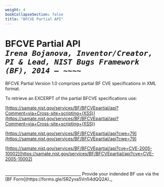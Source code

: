 ```yaml
---
weight: 4
bookCollapseSection: false
title: "BFCVE Partial API"
---
```

# BFCVE Partial API <br/>_`Irena Bojanova, Inventor/Creator, PI & Lead, NIST Bugs Framework (BF), 2014 – ~~~~`_

BFCVE Partial Version 1.0 comprizes partial BF CVE specifications in XML format. 

To retrieve an EXCERPT of the partial BFCVE specifications use:

[https://samate.nist.gov/services/BF/BFCVEpartial/api?Comment=via+Cross-site+scripting+(XSS)](https://samate.nist.gov/services/BF/BFCVEpartial/api?Comment=via+Cross-site+scripting+(XSS))

[https://samate.nist.gov/services/BF/BFCVEpartial/api?cwe=79](https://samate.nist.gov/services/BF/BFCVEpartial/api?cwe=79)

[https://samate.nist.gov/services/BF/BFCVEpartial/api?cve=CVE-2005-10002](https://samate.nist.gov/services/BF/BFCVEpartial/api?cve=CVE-2005-10002)

<!-- ___________________________

See also:

[https://github.com/ibojanova/BFCVE-Dataset/blob/main/BFCVEDescription%20Template](https://github.com/ibojanova/BFCVE-Dataset/blob/main/BFCVEDescription%20Template)

[https://github.com/ibojanova/BFCVE-Dataset/blob/main/BFCVE%20Raw%20Data/BFNVD/BFCVE-XSS-partial.xml](https://github.com/ibojanova/BFCVE-Dataset/blob/main/BFCVE%20Raw%20Data/BFNVD/BFCVE-XSS-partial.xml) -->

</br>
______________________________________
Provide your indended BF use via the [BF Form](https://forms.gle/SRZyva5Vn1i4dQQ2A)._

<!-- [https://samate.nist.gov/BF/api/bfcve/](https://samate.nist.gov/BF/api/bfcve/) -->
<!-- samate-internal.nist.gov/BF/api/cve/CVE-111 -->